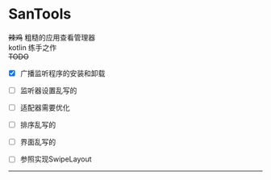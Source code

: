 # SanTools  
 ~~辣鸡~~ 粗糙的应用查看管理器  
kotlin 练手之作  
 ~~TODO~~
- [x] 广播监听程序的安装和卸载
- [ ] 监听器设置乱写的
- [ ] 适配器需要优化
- [ ] 排序乱写的
- [ ] 界面乱写的
- [ ] 参照实现SwipeLayout


------
